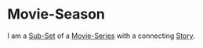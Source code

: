 # Movie-Season

I am a [Sub-Set](60105.md) of a [Movie-Series](200300003.md) with a connecting [Story](60109.md).